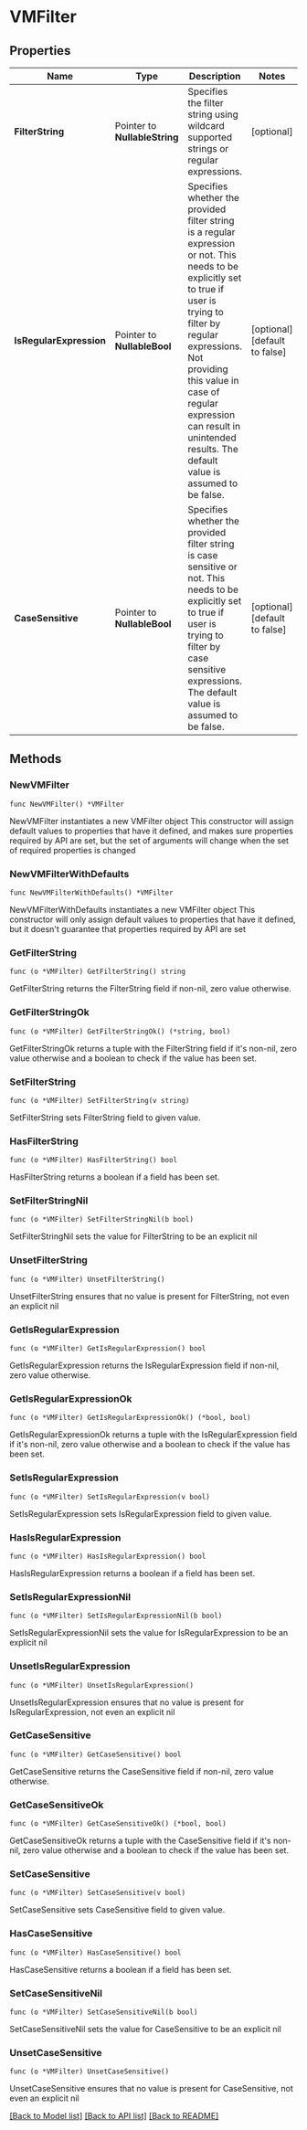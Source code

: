 # VMFilter

## Properties

Name | Type | Description | Notes
------------ | ------------- | ------------- | -------------
**FilterString** | Pointer to **NullableString** | Specifies the filter string using wildcard supported strings or regular expressions. | [optional] 
**IsRegularExpression** | Pointer to **NullableBool** | Specifies whether the provided filter string is a regular expression or not. This needs to be explicitly set to true if user is trying to filter by regular expressions. Not providing this value in case of regular expression can result in unintended results. The default value is assumed to be false. | [optional] [default to false]
**CaseSensitive** | Pointer to **NullableBool** | Specifies whether the provided filter string is case sensitive or not. This needs to be explicitly set to true if user is trying to filter by case sensitive expressions. The default value is assumed to be false. | [optional] [default to false]

## Methods

### NewVMFilter

`func NewVMFilter() *VMFilter`

NewVMFilter instantiates a new VMFilter object
This constructor will assign default values to properties that have it defined,
and makes sure properties required by API are set, but the set of arguments
will change when the set of required properties is changed

### NewVMFilterWithDefaults

`func NewVMFilterWithDefaults() *VMFilter`

NewVMFilterWithDefaults instantiates a new VMFilter object
This constructor will only assign default values to properties that have it defined,
but it doesn't guarantee that properties required by API are set

### GetFilterString

`func (o *VMFilter) GetFilterString() string`

GetFilterString returns the FilterString field if non-nil, zero value otherwise.

### GetFilterStringOk

`func (o *VMFilter) GetFilterStringOk() (*string, bool)`

GetFilterStringOk returns a tuple with the FilterString field if it's non-nil, zero value otherwise
and a boolean to check if the value has been set.

### SetFilterString

`func (o *VMFilter) SetFilterString(v string)`

SetFilterString sets FilterString field to given value.

### HasFilterString

`func (o *VMFilter) HasFilterString() bool`

HasFilterString returns a boolean if a field has been set.

### SetFilterStringNil

`func (o *VMFilter) SetFilterStringNil(b bool)`

 SetFilterStringNil sets the value for FilterString to be an explicit nil

### UnsetFilterString
`func (o *VMFilter) UnsetFilterString()`

UnsetFilterString ensures that no value is present for FilterString, not even an explicit nil
### GetIsRegularExpression

`func (o *VMFilter) GetIsRegularExpression() bool`

GetIsRegularExpression returns the IsRegularExpression field if non-nil, zero value otherwise.

### GetIsRegularExpressionOk

`func (o *VMFilter) GetIsRegularExpressionOk() (*bool, bool)`

GetIsRegularExpressionOk returns a tuple with the IsRegularExpression field if it's non-nil, zero value otherwise
and a boolean to check if the value has been set.

### SetIsRegularExpression

`func (o *VMFilter) SetIsRegularExpression(v bool)`

SetIsRegularExpression sets IsRegularExpression field to given value.

### HasIsRegularExpression

`func (o *VMFilter) HasIsRegularExpression() bool`

HasIsRegularExpression returns a boolean if a field has been set.

### SetIsRegularExpressionNil

`func (o *VMFilter) SetIsRegularExpressionNil(b bool)`

 SetIsRegularExpressionNil sets the value for IsRegularExpression to be an explicit nil

### UnsetIsRegularExpression
`func (o *VMFilter) UnsetIsRegularExpression()`

UnsetIsRegularExpression ensures that no value is present for IsRegularExpression, not even an explicit nil
### GetCaseSensitive

`func (o *VMFilter) GetCaseSensitive() bool`

GetCaseSensitive returns the CaseSensitive field if non-nil, zero value otherwise.

### GetCaseSensitiveOk

`func (o *VMFilter) GetCaseSensitiveOk() (*bool, bool)`

GetCaseSensitiveOk returns a tuple with the CaseSensitive field if it's non-nil, zero value otherwise
and a boolean to check if the value has been set.

### SetCaseSensitive

`func (o *VMFilter) SetCaseSensitive(v bool)`

SetCaseSensitive sets CaseSensitive field to given value.

### HasCaseSensitive

`func (o *VMFilter) HasCaseSensitive() bool`

HasCaseSensitive returns a boolean if a field has been set.

### SetCaseSensitiveNil

`func (o *VMFilter) SetCaseSensitiveNil(b bool)`

 SetCaseSensitiveNil sets the value for CaseSensitive to be an explicit nil

### UnsetCaseSensitive
`func (o *VMFilter) UnsetCaseSensitive()`

UnsetCaseSensitive ensures that no value is present for CaseSensitive, not even an explicit nil

[[Back to Model list]](../README.md#documentation-for-models) [[Back to API list]](../README.md#documentation-for-api-endpoints) [[Back to README]](../README.md)


